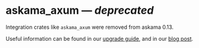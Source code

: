 # askama_axum — *deprecated*

Integration crates like `askama_axum` were removed from askama 0.13.

Useful information can be found in our [upgrade guide], and in our [blog post].

[upgrade guide]: https://askama.readthedocs.io/en/v0.13.0/upgrading.html
[blog post]: https://blog.guillaume-gomez.fr/articles/2025-03-19+Askama+and+Rinja+merge
